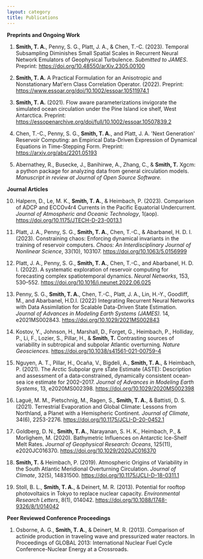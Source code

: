 ```yaml
---
layout: category
title: Publications
---
```


**Preprints and Ongoing Work**

1. **Smith, T. A.**, Penny, S. G., Platt, J. A., & Chen, T.-C. (2023).
   Temporal Subsampling Diminishes Small Spatial Scales in
   Recurrent Neural Network Emulators of Geophysical Turbulence.
   *Submitted to JAMES*. Preprint:
   <https://doi.org/10.48550/arXiv.2305.00100>

2. **Smith, T. A.**
   A Practical Formulation for an Anisotropic
   and Nonstationary Mat\'ern Class Correlation Operator.
   (2022).
   Preprint:
   <https://www.essoar.org/doi/10.1002/essoar.10511974.1>

3. **Smith, T. A.** (2021). Flow aware parameterizations
   invigorate the simulated ocean circulation under the Pine Island
   ice shelf, West Antarctica.
   Preprint:
   <https://essopenarchive.org/doi/full/10.1002/essoar.10507839.2>

4. Chen, T.-C., Penny, S. G., **Smith, T. A.**, and Platt, J. A.
   'Next Generation' Reservoir Computing: an Empirical Data-Driven Expression of
   Dynamical Equations in Time-Stepping Form.
   Preprint: <https://arxiv.org/abs/2201.05193>

5. Abernathey, R., Busecke, J., Banihirwe, A., Zhang, C., & **Smith, T.**
    Xgcm: a python package for analyzing data from general circulation models.
    *Manuscript in review at Journal of Open Source Software.*

**Journal Articles**

10. Halpern, D., Le, M. K., **Smith, T. A.**, & Heimbach, P. (2023).
    Comparison of ADCP and ECCOv4r4 Currents in the Pacific Equatorial
    Undercurrent.
    *Journal of Atmospheric and Oceanic Technology*, 1(aop).
    <https://doi.org/10.1175/JTECH-D-23-0013.1>


9. Platt, J. A., Penny, S. G., **Smith, T. A.**, Chen, T.-C., & Abarbanel, H. D. I. (2023).
   Constraining chaos: Enforcing dynamical invariants in the training of reservoir computers.
   *Chaos: An Interdisciplinary Journal of Nonlinear Science*, 33(10), 103107.
   <https://doi.org/10.1063/5.0156999>


8. Platt, J. A., Penny, S. G., **Smith, T. A.**, Chen, T.-C., and Abarbanel, H. D. I.
   (2022). A systematic exploration of reservoir computing for forecasting complex spatiotemporal dynamics.
   *Neural Networks*, 153, 530–552. <https://doi.org/10.1016/j.neunet.2022.06.025>

7. Penny, S. G., **Smith, T. A.**, Chen, T.-C., Platt, J. A., Lin, H.-Y., Goodliff,
    M., and Abarbanel, H.D.I. (2022) Integrating Recurrent Neural Networks with Data
    Assimilation for Scalable Data-Driven State Estimation.
    *Journal of Advances in Modeling Earth Systems (JAMES).*
    14, e2021MS002843. <https://doi.org/10.1029/2021MS002843>

6. Kostov, Y., Johnson, H., Marshall, D., Forget, G., Heimbach, P.,
    Holliday, P., Li, F., Lozier, S., Pillar, H., & **Smith, T.**
    Contrasting sources of variability in subtropical and subpolar
    Atlantic overturning. *Nature Geosciences.*
    <https://doi.org/10.1038/s41561-021-00759-4>

5. Nguyen, A. T., Pillar, H., Oca&ntilde;a, V., Bigdeli, A.,
    **Smith, T. A.**, & Heimbach, P. (2021). The Arctic Subpolar
    gyre sTate Estimate (ASTE): Description and assessment of a
    data‐constrained, dynamically consistent ocean‐sea ice estimate
    for 2002–2017. *Journal of Advances in Modeling Earth Systems*,
    13, e2020MS002398. <https://doi.org/10.1029/2020MS002398>

4. Lagu&#235;, M. M., Pietschnig, M., Ragen, S., **Smith, T. A.**,
    & Battisti, D. S. (2021). Terrestrial Evaporation and Global Climate:
    Lessons from Northland, a Planet with a Hemispheric Continent.
    *Journal of Climate*, 34(6), 2253-2276.
    <https://doi.org/10.1175/JCLI-D-20-0452.1>

3. Goldberg, D. N., **Smith, T. A.**, Narayanan, S. H. K.,
    Heimbach, P., & Morlighem, M. (2020). Bathymetric Influences on
    Antarctic Ice-Shelf Melt Rates. *Journal of Geophysical
    Research: Oceans*, 125(11), e2020JC016370.
    <https://doi.org/10.1029/2020JC016370>

2. **Smith, T.** & Heimbach, P. (2019).
    Atmospheric Origins of Variability in the South Atlantic Meridional
    Overturning Circulation.
    *Journal of Climate*, 32(5), 14831500.
    <https://doi.org/10.1175/JCLI-D-18-0311.1>

1. Stoll, B. L., **Smith, T. A.**, & Deinert, M. R. (2013).
    Potential for rooftop photovoltaics in Tokyo to replace nuclear capacity.
    *Environmental Research Letters*, 8(1), 014042.
    <https://doi.org/10.1088/1748-9326/8/1/014042>

**Peer Reviewed Conference Proceedings**

1. Osborne, A. G., **Smith, T. A.**, & Deinert, M. R. (2013).
    Comparison of actinide production in traveling wave and pressurized water
    reactors. In Proceedings of GLOBAL 2013: International Nuclear Fuel
    Cycle Conference-Nuclear Energy at a Crossroads.
